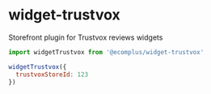 # widget-trustvox

Storefront plugin for Trustvox reviews widgets

```js
import widgetTrustvox from '@ecomplus/widget-trustvox'

widgetTrustvox({
  trustvoxStoreId: 123
})
```
